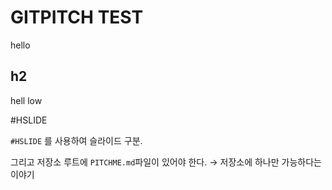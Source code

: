 # GITPITCH TEST

hello

## h2

hell low

#HSLIDE

`#HSLIDE` 를 사용하여 슬라이드 구분.

그리고 저장소 루트에 `PITCHME.md`파일이 있어야 한다. → 저장소에 하나만 가능하다는 이야기

